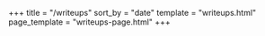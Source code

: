 +++
title = "/writeups"
sort_by = "date"
template = "writeups.html"
page_template = "writeups-page.html"
+++
